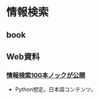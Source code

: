 # 情報検索

## book

## Web資料

### [情報検索100本ノックが公開](https://github.com/ir100/ir100)

- Python想定。日本語コンテンツ。